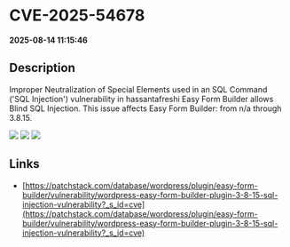 # CVE-2025-54678

**2025-08-14 11:15:46**

## Description
Improper Neutralization of Special Elements used in an SQL Command ('SQL Injection') vulnerability in hassantafreshi Easy Form Builder allows Blind SQL Injection. This issue affects Easy Form Builder: from n/a through 3.8.15.

![](https://img.shields.io/static/v1?label=Score&message=9.3&color=red)
![](https://img.shields.io/static/v1?label=Severity&message=CRITICAL&color=red)
![](https://img.shields.io/static/v1?label=CWE&message=SQL&color=green)

## Links
- [https://patchstack.com/database/wordpress/plugin/easy-form-builder/vulnerability/wordpress-easy-form-builder-plugin-3-8-15-sql-injection-vulnerability?_s_id=cve](https://patchstack.com/database/wordpress/plugin/easy-form-builder/vulnerability/wordpress-easy-form-builder-plugin-3-8-15-sql-injection-vulnerability?_s_id=cve)

